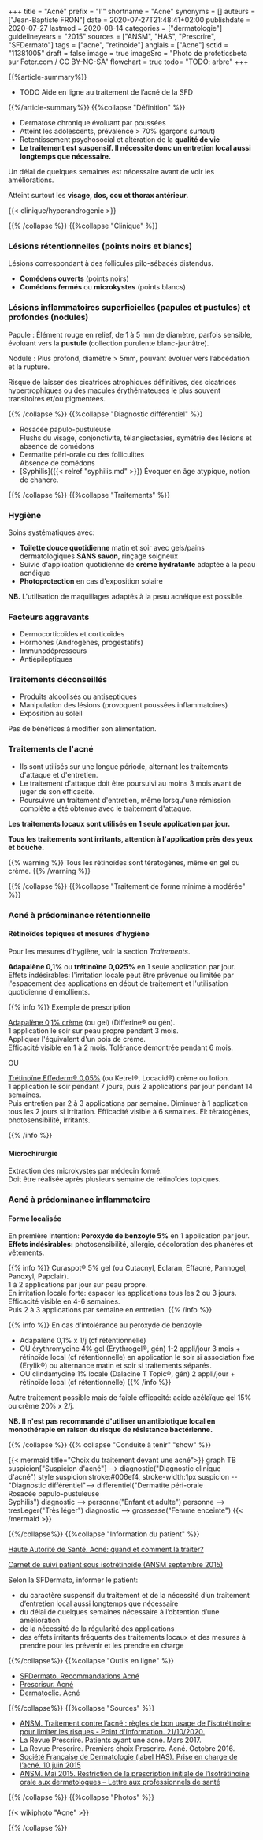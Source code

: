 +++
title = "Acné"
prefix = "l'"
shortname = "Acné"
synonyms = []
auteurs = ["Jean-Baptiste FRON"]
date = 2020-07-27T21:48:41+02:00
publishdate = 2020-07-27
lastmod = 2020-08-14
categories = ["dermatologie"]
guidelineyears = "2015"
sources = ["ANSM", "HAS", "Prescrire", "SFDermato"]
tags = ["acne", "retinoide"]
anglais = ["Acne"]
sctid = "11381005"
draft = false
image = true
imageSrc = "Photo de profeticsbeta sur Foter.com / CC BY-NC-SA"
flowchart = true
todo= "TODO: arbre"
+++

{{%article-summary%}}

- TODO Aide en ligne au traitement de l’acné de la SFD

{{%/article-summary%}}
{{%collapse "Définition" %}}

- Dermatose chronique évoluant par poussées
- Atteint les adolescents, prévalence > 70% (garçons surtout)
- Retentissement psychosocial et altération de la **qualité de vie**
- **Le traitement est suspensif. Il nécessite donc un entretien local aussi longtemps que nécessaire.**

Un délai de quelques semaines est nécessaire avant de voir les améliorations.

Atteint surtout les **visage, dos, cou et thorax antérieur**.

{{< clinique/hyperandrogenie >}}

{{% /collapse %}}
{{%collapse "Clinique" %}}

### Lésions rétentionnelles (points noirs et blancs)

Lésions correspondant à des follicules pilo-sébacés distendus.

- **Comédons ouverts** (points noirs)
- **Comédons fermés** ou **microkystes** (points blancs)

### Lésions inflammatoires superficielles (papules et pustules) et profondes (nodules)

Papule
: Élément rouge en relief, de 1 à 5 mm de diamètre, parfois sensible, évoluant vers la **pustule** (collection purulente blanc-jaunâtre).

Nodule
: Plus profond, diamètre > 5mm, pouvant évoluer vers l’abcédation et la rupture.

Risque de laisser des cicatrices atrophiques définitives, des cicatrices hypertrophiques ou des macules érythémateuses le plus souvent transitoires et/ou pigmentées.

{{% /collapse %}}
{{%collapse "Diagnostic différentiel" %}}

- Rosacée papulo-pustuleuse  
Flushs du visage, conjonctivite, télangiectasies, symétrie des lésions et absence de comédons
- Dermatite péri-orale ou des folliculites  
Absence de comédons
- [Syphilis]({{< relref "syphilis.md" >}})
Évoquer en âge atypique, notion de chancre.

{{% /collapse %}}
{{%collapse "Traitements" %}}

### Hygiène

Soins systématiques avec:

- **Toilette douce quotidienne** matin et soir avec gels/pains dermatologiques **SANS savon**, rinçage soigneux
- Suivie d'application quotidienne de **crème hydratante** adaptée à la peau acnéique
- **Photoprotection** en cas d'exposition solaire

**NB.** L'utilisation de maquillages adaptés à la peau acnéique est possible.

### Facteurs aggravants

- Dermocorticoïdes et corticoïdes
- Hormones (Androgènes, progestatifs)
- Immunodépresseurs
- Antiépileptiques

### Traitements déconseillés

- Produits alcoolisés ou antiseptiques
- Manipulation des lésions (provoquent poussées inflammatoires)
- Exposition au soleil

Pas de bénéfices à modifier son alimentation.

### Traitements de l'acné

- Ils sont utilisés sur une longue période, alternant les traitements d'attaque et d'entretien.
- Le traitement d'attaque doit être poursuivi au moins 3 mois avant de juger de son efficacité.
- Poursuivre un traitement d'entretien, même lorsqu'une rémission complète a été obtenue avec le traitement d'attaque.

**Les traitements locaux sont utilisés en 1 seule application par jour.**

**Tous les traitements sont irritants, attention à l'application près des yeux et bouche.**

{{% warning %}} Tous les rétinoïdes sont tératogènes, même en gel ou crème. {{% /warning %}}

{{% /collapse %}}
{{%collapse "Traitement de forme minime à modérée" %}}

### Acné à prédominance rétentionnelle

#### Rétinoïdes topiques et mesures d'hygiène

Pour les mesures d'hygiène, voir la section *Traitements*.

**Adapalène 0,1%** ou **trétinoïne 0,025%** en 1 seule application par jour.  
Effets indésirables: l'irritation locale peut être prévenue ou limitée par l'espacement des applications en début de traitement et l'utilisation quotidienne d'émollients.

{{% info %}}
Exemple de prescription

[Adapalène 0,1% crème](http://base-donnees-publique.medicaments.gouv.fr/affichageDoc.php?specid=67245747&typedoc=R) (ou gel) (Differine® ou gén).  
1 application le soir sur peau propre pendant 3 mois.  
Appliquer l'équivalent d'un pois de crème.  
Efficacité visible en 1 à 2 mois. Tolérance démontrée pendant 6 mois.

OU

[Trétinoïne Effederm® 0,05%](http://base-donnees-publique.medicaments.gouv.fr/affichageDoc.php?specid=67020138&typedoc=R) (ou Ketrel®, Locacid®) crème ou lotion.  
1 application le soir pendant 7 jours, puis 2 applications par jour pendant 14 semaines.  
Puis entretien par 2 à 3 applications par semaine.
Diminuer à 1 application tous les 2 jours si irritation. Efficacité visible à 6 semaines.
EI: tératogènes, photosensibilité, irritants.

{{% /info %}}

#### Microchirurgie

Extraction des microkystes par médecin formé.  
Doit être réalisée après plusieurs semaine de rétinoïdes topiques.

### Acné à prédominance inflammatoire

#### Forme localisée

En première intention: **Peroxyde de benzoyle 5%** en 1 application par jour.  
**Effets indésirables:** photosensibilité, allergie, décoloration des phanères et vêtements.

{{% info %}}
Curaspot® 5% gel (ou Cutacnyl, Eclaran, Effacné, Pannogel, Panoxyl, Papclair).  
1 à 2 applications par jour sur peau propre.  
En irritation locale forte: espacer les applications tous les 2 ou 3 jours.  
Efficacité visible en 4-6 semaines.  
Puis 2 à 3 applications par semaine en entretien.
{{% /info %}}

{{% info %}}
En cas d'intolérance au peroxyde de benzoyle

- Adapalène 0,1% x 1/j (cf rétentionnelle)
- OU érythromycine 4% gel (Erythrogel®, gén) 1-2 appli/jour 3 mois + rétinoïde local (cf rétentionnelle) en application le soir si association fixe (Erylik®) ou alternance matin et soir si traitements séparés.
- OU clindamycine 1% locale (Dalacine T Topic®, gén) 2 appli/jour + rétinoïde local (cf rétentionnelle)
{{% /info %}}

Autre traitement possible mais de faible efficacité: acide azélaïque gel 15% ou crème 20% x 2/j.

**NB. Il n'est pas recommandé d'utiliser un antibiotique local en monothérapie en raison du risque de résistance bactérienne.**

{{% /collapse %}}
{{% collapse "Conduite à tenir" "show" %}}

{{< mermaid title="Choix du traitement devant une acné">}}
graph TB
  suspicion["Suspicion d'acné"] --> diagnostic("Diagnostic clinique<br>d'acné")
  style suspicion stroke:#006ef4, stroke-width:1px
  suspicion --"Diagnostic différentiel"--> differentiel("Dermatite péri-orale<br>Rosacée papulo-pustuleuse<br>Syphilis")
    diagnostic --> personne("Enfant et adulte")
      personne --> tresLeger("Très léger")
    diagnostic --> grossesse("Femme enceinte")
{{< /mermaid >}}

{{%/collapse%}}
{{%collapse "Information du patient" %}}

[Haute Autorité de Santé. Acné: quand et comment la traiter?](https://www.has-sante.fr/jcms/c_2564525/fr/acne-quand-et-comment-la-traiter)

[Carnet de suivi patient sous isotrétinoïde (ANSM septembre 2015)](https://vidalbox.vidal.fr/files/uploads/resources/document_2742.pdf)

Selon la SFDermato, informer le patient:

- du caractère suspensif du traitement et de la nécessité d’un traitement d’entretien local aussi longtemps que nécessaire
- du délai de quelques semaines nécessaire à l’obtention d’une amélioration
- de la nécessité de la régularité des applications
- des effets irritants fréquents des traitements locaux et des mesures à prendre pour les prévenir et les prendre en charge

{{%/collapse%}}
{{%collapse "Outils en ligne" %}}

- [SFDermato. Recommandations Acné](https://reco.sfdermato.org/fr/recommandations-acn%C3%A9)
- [Prescrisur. Acné](https://www.prescrisur.fr/#/)
- [Dermatoclic. Acné](https://www.dermatoclic.com/acne)

{{%/collapse%}}
{{%collapse "Sources" %}}

- [ANSM. Traitement contre l’acné : règles de bon usage de l’isotrétinoïne pour limiter les risques - Point d'Information. 21/10/2020.](https://ansm.sante.fr/S-informer/Actualite/Traitement-contre-l-acne-regles-de-bon-usage-de-l-isotretinoine-pour-limiter-les-risques-Point-d-Information)
- La Revue Prescrire. Patients ayant une acné. Mars 2017.
- La Revue Prescrire. Premiers choix Prescrire. Acné. Octobre 2016.
- [Société Française de Dermatologie (label HAS). Prise en charge de l’acné. 10 juin 2015](https://www.sfdermato.org/media/pdf/recommandation/label-recommandations-acne-post-college-54ac60356d1b9584a71ccaac92cf3724.pdf)
- [ANSM. Mai 2015. Restriction de la prescription initiale de l’isotrétinoïne orale aux dermatologues – Lettre aux professionnels de santé](https://www.ansm.sante.fr/content/download/76973/976491/version/1/file/DHCP_Isotretinoine-medecins_13-05-2015.pdf)

{{% /collapse %}}
{{%collapse "Photos" %}}

{{< wikiphoto "Acne" >}}

{{% /collapse %}}
